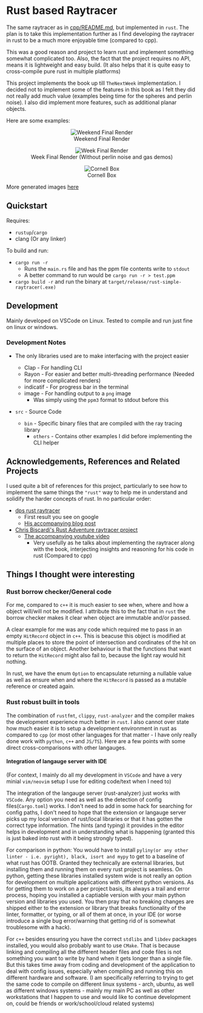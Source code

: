 # Rust based Raytracer

The same raytracer as in [cpp/README.md](../cpp/README.md), but implemented in `rust`.
The plan is to take this implementation further as I find developing the raytracer in rust to be a much more enjoyable time (compared to cpp).

This was a good reason and project to learn rust and implement something somewhat complicated too.
Also, the fact that the project requires no API, means it is lightweight and easy build. (It also helps that it is quite easy to cross-compile pure rust in multiple platforms)

This project implements the book up till `TheNextWeek` implementation. I decided not to implement some of the features in this book as I felt they did not really add much value (examples being time for the spheres and perlin noise). I also did implement more features, such as additional planar objects.  

Here are some examples:

<div align="center">

![Weekend Final Render](./images/weekend.png)  
Weekend Final Render  

![Week Final Render](./images/week.png)  
Week Final Render (Without perlin noise and gas demos)  

![Cornell Box](./images/cornell-box.png)  
Cornell Box  

</div>

More generated images [here](./images.md)

## Quickstart

Requires:

- `rustup`/`cargo`
- clang (Or any linker)

To build and run:

- `cargo run -r`
  - Runs the `main.rs` file and has the ppm file contents write to `stdout`
  - A better command to run would be `cargo run -r > test.ppm`
- `cargo build -r` and run the binary at `target/release/rust-simple-raytracer(.exe)`

## Development

Mainly developed on VSCode on Linux.
Tested to compile and run just fine on linux or windows.

### Development Notes

- The only libraries used are to make interfacing with the project easier
  - Clap - For handling CLI
  - Rayon - For easier and better multi-threading performance (Needed for more complicated renders)
  - indicatif - For progress bar in the terminal
  - image - For handling output to a `png` image
    - Was simply using the `ppm3` format to stdout before this

- `src` - Source Code
  - `bin` - Specific binary files that are compiled with the ray tracing library
    - `others`  - Contains other examples I did before implementing the CLI helper

## Acknowledgements, References and Related Projects

I used quite a bit of references for this project, particularly to see how to implement the same things the `"rust"` way to help me in understand and solidify the harder concepts of rust.
In no particular order:

- [dps rust raytracer](https://github.com/dps/rust-raytracer)
  - First result you see on google
  - [His accompanying blog post](https://blog.singleton.io/posts/2022-01-02-raytracing-with-rust/)
- [Chris Biscardi's Rust Adventure raytracer project](https://github.com/rust-adventure/raytracing-in-one-weekend/tree/f69c57162de6b3e7538bc26f5611f4e1142414b5)
  - [The accompanying youtube video](https://www.youtube.com/watch?v=6D8WVYm1YwY)
    - Very usefully as he talks about implementing the raytracer along with the book, interjecting insights and reasoning for his code in rust (Compared to cpp)

## Things I thought were interesting

### Rust borrow checker/General code

For me, compared to `c++` it is much easier to see when, where and how a object will/will not be modified.
I attribute this to the fact that in `rust` the borrow checker makes it clear when object are immutable and/or passed.

A clear example for me was any code which required me to pass in an empty `HitRecord` object in `c++`.
This is beacuse this object is modified at multiple places to store the point of intersection and cordinates of the hit on the surface of an object.
Another behaviour is that the functions that want to return the `HitRecord` might also fail to, because the light ray would hit nothing.

In rust, we have the enum `Option` to encapsulate returning a nullable value as well as ensure when and where the `HitRecord` is passed as a mutable reference or created again.

### Rust robust built in tools

The combination of `rustfmt`, `clippy`, `rust-analyzer` and the compiler makes the development experience much better in `rust`.
I also cannot over state how much easier it is to setup a development environment in rust as compared to `cpp` (or most other languages for that matter - I have only really done work with `python`, `c++` and `JS/TS`). Here are a few points with some direct cross-comparisons with other langauges.

#### Integration of langauge server with IDE

(For context, I mainly do all my development in `VSCode` and have a very minial `vim/neovim` setup I use for editing code/text when I need to)

The integration of the langauge server (rust-analyzer) just works with `VSCode`.
Any option you need as well as the detection of config files(`Cargo.toml`) works.
I don't need to add in some hack for searching for config paths, I don't need to hope that the extension or langauge server picks up my local version of rust/local libraries or that it has gotten the correct type information.
The hints (and typing) it provides in the editor helps in development and in understanding what is happening (granted this is just baked into rust with it being strongly typed).

For comparison in python:
You would have to install `pyliny(or any other linter - i.e. pyright), black, isort and mypy` to get to a baseline of what rust has OOTB.
Granted they technically are external libraries, but installing them and running them on every rust project is seamless.
On python, getting these libraries installed system wide is not really an option for development on multiple applications with different python versions.
As for getting them to work on a per project basis, its always a trail and error process, hoping you installed a captiable version with your main python version and libraries you used.
You then pray that no breaking changes are shipped either to the extension or library that breaks functionality of the linter, formatter, or typing, or all of them at once, in your IDE (or worse introduce a single bug error/warning that getting rid of is somewhat troublesome with a hack).

For `c++` besides ensuring you have the correct `stdlibs` and `libdev` packages installed, you would also probably want to use `CMake`.
That is because linking and compiling all the different header files and code files is not something you want to write by hand when it gets longer than a single file.
But this takes time away from coding and development of the application to deal with config issues, especially when compiling and running this on different hardware and software. (I am specifically referring to trying to get the same code to compile on different linux systems - arch, ubuntu, as well as different windows systems - mainly my main PC as well as other workstations that I happen to use and would like to continue development on, could be friends or work/school/cloud related systems)
